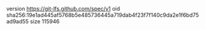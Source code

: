 version https://git-lfs.github.com/spec/v1
oid sha256:19e1ad445af5768b5e485736445a719dab4f23f7f140c9da2e1f6bd75ad9ad55
size 115946
